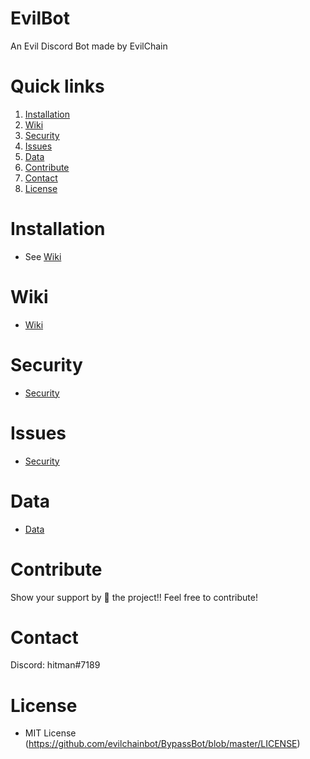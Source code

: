 # EvilBot
An Evil Discord Bot made by EvilChain

# Quick links
1. [Installation](#installation)
2. [Wiki](#wiki)
3. [Security](#security)
4. [Issues](#issues)
5. [Data](#data)
6. [Contribute](#contribute)
7. [Contact](#contact)
8. [License](#license)


# Installation
* See [Wiki](#wiki)

# Wiki
* [Wiki](https://github.com/evilchainbot/BypassBot/wiki/)

# Security
* [Security](https://github.com/evilchainbot/BypassBot/network/alerts)

# Issues
* [Security](https://github.com/evilchainbot/BypassBot/issues)

# Data
* [Data](https://github.com/evilchainbot/BypassBot/pulse)

# Contribute
Show your support by 🌟 the project!!
Feel free to contribute!

# Contact
Discord: hitman#7189

# License
* MIT License (https://github.com/evilchainbot/BypassBot/blob/master/LICENSE)

